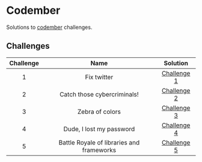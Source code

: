 # Codember

Solutions to [codember](https://codember.dev/) challenges.

## Challenges

| Challenge | Name                                      | Solution                                  |
|:---------:|:-----------------------------------------:|:-----------------------------------------:|
| 1         | Fix twitter                               | [Challenge 1](./challenge1/challenge1.js) |
| 2         | Catch those cybercriminals!               | [Challenge 2](./challenge2/challenge2.js) |
| 3         | Zebra of colors                           | [Challenge 3](./challenge3/challenge3.js) |
| 4         | Dude, I lost my password                  | [Challenge 4](./challenge4/challenge4.js) |
| 5         | Battle Royale of libraries and frameworks | [Challenge 5](./challenge5/challenge5.js) |

